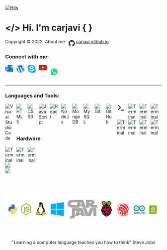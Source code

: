 <!-- Counter Visits:START -->

[![Hits](https://hits.seeyoufarm.com/api/count/incr/badge.svg?url=https%3A%2F%2Fgithub.com%2Fcarjavi%2Fhit-counter&count_bg=%2379C83D&title_bg=%23555555&icon=github.svg&icon_color=%23E7E7E7&title=Visitors%3A+Today%2FTotal&edge_flat=false)](https://hits.seeyoufarm.com)

<!-- Counter Visits:END -->

# </> Hi. I'm carjavi { }
Copyright &copy; 2022. About me &nbsp; <img  align="middle" width="20" src="https://raw.githubusercontent.com/carjavi/carjavi/master/img/github.svg"> [carjavi.github.io](https://carjavi.github.io/)<br>

### Connect with me:

<img  align="left" alt="" width="26px" style="padding-right:10px;" src="https://raw.githubusercontent.com/carjavi/carjavi/master/img/outlook.svg"/> 

<img  align="left" alt="" width="26px" style="padding-right:10px;" src="https://raw.githubusercontent.com/carjavi/carjavi/master/img/wordpress.svg"/> 

<img  align="left" alt="" width="26px" style="padding-right:10px;" src="https://cdn.jsdelivr.net/gh/devicons/devicon/icons/linkedin/linkedin-original.svg"/> 

<img  align="left" alt="" width="26px" style="padding-right:10px;" src="https://raw.githubusercontent.com/carjavi/carjavi/master/img/skype-icon.svg"/> 

<img  align="left" alt="" width="26px" style="padding-right:10px;" src="https://raw.githubusercontent.com/carjavi/carjavi/master/img/youtube-icon.svg"/> 

<img  align="left" alt="" width="26px" style="padding-right:10px;" src="https://raw.githubusercontent.com/carjavi/carjavi/master/img/whatsapp.svg"/> 
     

<br>

<br>

<br>

---
### Languages and Tools:

<img align="left" alt="Visual Studio Code" width="26px" src="https://cdn.jsdelivr.net/gh/devicons/devicon/icons/vscode/vscode-original.svg" style="padding-right:10px;" />
<img align="left" alt="HTML5" width="26px" src="https://cdn.jsdelivr.net/gh/devicons/devicon/icons/html5/html5-original.svg" style="padding-right:10px;" />
<img align="left" alt="CSS3" width="26px" src="https://cdn.jsdelivr.net/gh/devicons/devicon/icons/css3/css3-original.svg" style="padding-right:10px;" />
<img align="left" alt="JavaScript" width="26px" src="https://cdn.jsdelivr.net/gh/devicons/devicon/icons/javascript/javascript-original.svg" style="padding-right:10px;" />
<img align="left" alt="React" width="26px" src="https://cdn.jsdelivr.net/gh/devicons/devicon/icons/react/react-original.svg" style="padding-right:10px;" />
<img align="left" alt="Node.js" width="26px" src="https://cdn.jsdelivr.net/gh/devicons/devicon/icons/nodejs/nodejs-original.svg" style="padding-right:10px;" />
<img align="left" alt="MongoDB" width="26px" src="https://cdn.jsdelivr.net/gh/devicons/devicon/icons/mongodb/mongodb-original.svg" style="padding-right:10px;" />
<img align="left" alt="MySQL" width="26px" src="https://cdn.jsdelivr.net/gh/devicons/devicon/icons/mysql/mysql-original.svg" style="padding-right:10px;" />
<img align="left" alt="Git" width="26px" src="https://cdn.jsdelivr.net/gh/devicons/devicon/icons/git/git-original.svg" style="padding-right:10px;" />
<img align="left" alt="GitHub" width="26px" src="https://user-images.githubusercontent.com/3369400/139448065-39a229ba-4b06-434b-bc67-616e2ed80c8f.png" style="padding-right:10px;" />
<img align="left" alt="Terminal" width="26px" src="./img/terminal-light.svg"  style="padding-right:10px;" />
<img align="left" alt="Terminal" width="26px" src="https://cdn.jsdelivr.net/gh/devicons/devicon/icons/python/python-original.svg"  style="padding-right:10px;"/>
<img align="left" alt="Terminal" width="26px" src="https://cdn.jsdelivr.net/gh/devicons/devicon/icons/amazonwebservices/amazonwebservices-original-wordmark.svg" style="padding-right:10px;" />
<img align="left" alt="Terminal" width="26px" style="padding-right:10px;" src="https://cdn.jsdelivr.net/gh/devicons/devicon/icons/azure/azure-original.svg" />

<img align="left" alt="Terminal" width="26px" style="padding-right:10px;" src="https://cdn.jsdelivr.net/gh/devicons/devicon/icons/googlecloud/googlecloud-original.svg" />
          
<img align="left" alt="Terminal" width="26px" style="padding-right:10px;" src="https://cdn.jsdelivr.net/gh/devicons/devicon/icons/bootstrap/bootstrap-original.svg" />
<img align="left" alt="Terminal" width="26px" style="padding-right:10px;" src="https://cdn.jsdelivr.net/gh/devicons/devicon/icons/docker/docker-original.svg" />
<img align="left" alt="Terminal" width="26px" style="padding-right:10px;" src="https://cdn.jsdelivr.net/gh/devicons/devicon/icons/sqlite/sqlite-original.svg" />
<img align="left" alt="" width="26px" style="padding-right:10px;" src="https://cdn.jsdelivr.net/gh/devicons/devicon/icons/bash/bash-original.svg" />
          
          
<br>

<br>

<br>

---
### Hardware

<img align="left" alt="Terminal" width="26px" src="https://cdn.jsdelivr.net/gh/devicons/devicon/icons/raspberrypi/raspberrypi-original.svg" style="padding-right:10px;" />

<img align="left" alt="Terminal" width="26px" style="padding-right:10px;" src="https://cdn.jsdelivr.net/gh/devicons/devicon/icons/arduino/arduino-original-wordmark.svg" />

<img align="left" alt="Terminal" width="26px" style="padding-right:10px;"  src="https://cdn.jsdelivr.net/gh/devicons/devicon/icons/embeddedc/embeddedc-original-wordmark.svg" />
          
          
          

<br>

<br>


<br>

<!-- Top Languages & GitHub Readme Stats:START -->

<div class="row">
  <div class="column" width="50%">
    <a href="https://github.com/carjavi/github-readme-stats">
      <img width="45%" align="left" src="https://github-readme-stats.vercel.app/api/top-langs/?username=carjavi&layout=compact" 
    </a>
  </div>
  <div class="column" width="50%">
    <a href="https://github.com/carjavi/github-readme-stats">
      <img width="45%" align="center" src="https://github-readme-stats.vercel.app/api?username=carjavi&show_icons=true&hide_border=false&title_color=4D92F0&icon_color=ff652f&bg_color=ffffff&text_color=09131B&border_color=EBE8E7"    
    </a>
 </div>
</div>
<!-- Top Languages & GitHub Readme Stats:END -->

<br>



<br>

<br>

<p align="center">
    <a href="https://instintodigital.net/" target="_blank"><img src="https://raw.githubusercontent.com/carjavi/carjavi/master/img/developer.png" height="100" alt="www.instintodigital.net"></a>
</p>
<br>
<p align="center">"Learning a computer language teaches you how to think" Steve Jobs </p>
